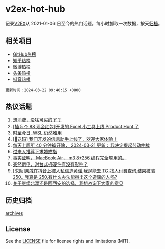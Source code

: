 # v2ex-hot-hub

 记录[V2EX](https://www.v2ex.com/)从 2021-01-06 日至今的热门话题。每小时抓取一次数据，按天[归档](archives)。
 
 ## 相关项目

- [GitHub热榜](https://github.com/lonnyzhang423/github-hot-hub)
- [知乎热榜](https://github.com/lonnyzhang423/zhihu-hot-hub)
- [微博热榜](https://github.com/lonnyzhang423/weibo-hot-hub)
- [头条热榜](https://github.com/lonnyzhang423/toutiao-hot-hub)
- [抖音热榜](https://github.com/lonnyzhang423/douyin-hot-hub)


 `更新时间：2024-03-22 09:40:15 +0800`

## 热议话题

1. [想消费，没啥可买的了？](https://www.v2ex.com/t/1025751)
1. [[抽 5 个 88 现金红包]开发的 Excel 小工具上线 Product Hunt 了](https://www.v2ex.com/t/1025770)
1. [时至今日, WSL 仍然难用](https://www.v2ex.com/t/1025657)
1. [[🎁送码] 我们开发的信息助手上线了，欢迎大家体验！](https://www.v2ex.com/t/1025672)
1. [每天上厕所 40 分钟被开除， 2024-03-21 更新：我决定提起劳动仲裁](https://www.v2ex.com/t/1025658)
1. [过来人推荐下求婚戒指](https://www.v2ex.com/t/1025701)
1. [事实证明， MacBook Air， m3 8+256 编程完全够用的。](https://www.v2ex.com/t/1025889)
1. [突然断电，对台式机硬件有没有影响？](https://www.v2ex.com/t/1025636)
1. [[求助]亲戚在抖音上被人私信造黄谣,我逞能去 TG 找人付费查询,结果被骗 250...我真是 250,有什么办法能揪出这个造谣的人吗?](https://www.v2ex.com/t/1025799)
1. [关于继续北漂还是回西安的选择，我想咨询下大家的意见](https://www.v2ex.com/t/1025761)

## 历史归档

[archives](archives)

## License

See the [LICENSE](LICENSE) file for license rights and limitations (MIT).
